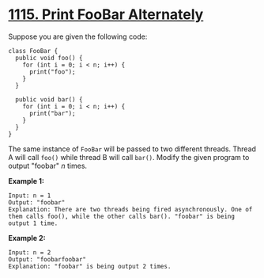 # [1115. Print FooBar Alternately](https://leetcode.com/problems/print-foobar-alternately/)

Suppose you are given the following code:

    class FooBar {
      public void foo() {
        for (int i = 0; i < n; i++) {
          print("foo");
        }
      }

      public void bar() {
        for (int i = 0; i < n; i++) {
          print("bar");
        }
      }
    }

The same instance of `FooBar` will be passed to two different threads. Thread A will call `foo()` while thread B will call `bar()`. Modify the given program to output "foobar" _n_ times.

**Example 1:**

    Input: n = 1
    Output: "foobar"
    Explanation: There are two threads being fired asynchronously. One of them calls foo(), while the other calls bar(). "foobar" is being output 1 time.

**Example 2:**

    Input: n = 2
    Output: "foobarfoobar"
    Explanation: "foobar" is being output 2 times.
